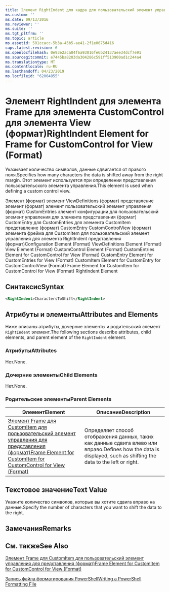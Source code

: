 ```yaml
---
title: Элемент RightIndent для кадра для пользовательский элемент управления для представления (формат) | Документация Майкрософт
ms.custom: ''
ms.date: 09/13/2016
ms.reviewer: ''
ms.suite: ''
ms.tgt_pltfrm: ''
ms.topic: article
ms.assetid: 501ccacc-5b3a-45b5-ae41-2f1e0675d416
caps.latest.revision: 6
ms.openlocfilehash: 0e93e2aca04f6a93016fe6b24137aee34dcf7e91
ms.sourcegitcommit: e7445ba8203da304286c591ff513900ad1c244a4
ms.translationtype: MT
ms.contentlocale: ru-RU
ms.lasthandoff: 04/23/2019
ms.locfileid: "62064855"
---
```

# <a name="rightindent-element-for-frame-for-customcontrol-for-view-format"></a><span data-ttu-id="5cc62-102">Элемент RightIndent для элемента Frame для элемента CustomControl для элемента View (формат)</span><span class="sxs-lookup"><span data-stu-id="5cc62-102">RightIndent Element for Frame for CustomControl for View (Format)</span></span>

<span data-ttu-id="5cc62-103">Указывает количество символов, данные сдвигается от правого поля.</span><span class="sxs-lookup"><span data-stu-id="5cc62-103">Specifies how many characters the data is shifted away from the right margin.</span></span> <span data-ttu-id="5cc62-104">Этот элемент используется при определении представления пользовательского элемента управления.</span><span class="sxs-lookup"><span data-stu-id="5cc62-104">This element is used when defining a custom control view.</span></span>

<span data-ttu-id="5cc62-105">Элемент (формат) элемент ViewDefinitions (формат) представление элемент (формат) элемент пользовательский элемент управления (формат) CustomEntries элемент конфигурации для пользовательский элемент управления для элемента представления (формат) CustomEntry для CustomEntries для элемента CustomItem представление (формат) CustomEntry CustomControlView (формат) элемента фрейма для CustomItem для пользовательский элемент управления для элемента RightIndent представления (формат)</span><span class="sxs-lookup"><span data-stu-id="5cc62-105">Configuration Element (Format) ViewDefinitions Element (Format) View Element (Format) CustomControl Element (Format) CustomEntries Element for CustomControl for View (Format) CustomEntry Element for CustomEntries for View (Format) CustomItem Element for CustomEntry for CustomControlView (Format) Frame Element for CustomItem for CustomControl for View (Format) RightIndent Element</span></span>

## <a name="syntax"></a><span data-ttu-id="5cc62-106">Синтаксис</span><span class="sxs-lookup"><span data-stu-id="5cc62-106">Syntax</span></span>

```xml
<RightIndent>CharactersToShift</RightIndent>
```

## <a name="attributes-and-elements"></a><span data-ttu-id="5cc62-107">Атрибуты и элементы</span><span class="sxs-lookup"><span data-stu-id="5cc62-107">Attributes and Elements</span></span>

<span data-ttu-id="5cc62-108">Ниже описаны атрибуты, дочерние элементы и родительский элемент `RightIndent` элемент.</span><span class="sxs-lookup"><span data-stu-id="5cc62-108">The following sections describe attributes, child elements, and parent element of the `RightIndent` element.</span></span>

### <a name="attributes"></a><span data-ttu-id="5cc62-109">Атрибуты</span><span class="sxs-lookup"><span data-stu-id="5cc62-109">Attributes</span></span>

<span data-ttu-id="5cc62-110">Нет.</span><span class="sxs-lookup"><span data-stu-id="5cc62-110">None.</span></span>

### <a name="child-elements"></a><span data-ttu-id="5cc62-111">Дочерние элементы</span><span class="sxs-lookup"><span data-stu-id="5cc62-111">Child Elements</span></span>

<span data-ttu-id="5cc62-112">Нет.</span><span class="sxs-lookup"><span data-stu-id="5cc62-112">None.</span></span>

### <a name="parent-elements"></a><span data-ttu-id="5cc62-113">Родительские элементы</span><span class="sxs-lookup"><span data-stu-id="5cc62-113">Parent Elements</span></span>

|<span data-ttu-id="5cc62-114">Элемент</span><span class="sxs-lookup"><span data-stu-id="5cc62-114">Element</span></span>|<span data-ttu-id="5cc62-115">Описание</span><span class="sxs-lookup"><span data-stu-id="5cc62-115">Description</span></span>|
|-------------|-----------------|
|[<span data-ttu-id="5cc62-116">Элемент Frame для CustomItem для пользовательский элемент управления для представления (формат)</span><span class="sxs-lookup"><span data-stu-id="5cc62-116">Frame Element for CustomItem for CustomControl for View (Format)</span></span>](./frame-element-for-customitem-for-customcontrol-for-view-format.md)|<span data-ttu-id="5cc62-117">Определяет способ отображения данных, таких как данные сдвига влево или вправо.</span><span class="sxs-lookup"><span data-stu-id="5cc62-117">Defines how the data is displayed, such as shifting the data to the left or right.</span></span>|

## <a name="text-value"></a><span data-ttu-id="5cc62-118">Текстовое значение</span><span class="sxs-lookup"><span data-stu-id="5cc62-118">Text Value</span></span>

<span data-ttu-id="5cc62-119">Укажите количество символов, которые вы хотите сдвига вправо на данные.</span><span class="sxs-lookup"><span data-stu-id="5cc62-119">Specify the number of characters that you want to shift the data to the right.</span></span>

## <a name="remarks"></a><span data-ttu-id="5cc62-120">Замечания</span><span class="sxs-lookup"><span data-stu-id="5cc62-120">Remarks</span></span>

## <a name="see-also"></a><span data-ttu-id="5cc62-121">См. также</span><span class="sxs-lookup"><span data-stu-id="5cc62-121">See Also</span></span>

[<span data-ttu-id="5cc62-122">Элемент Frame для CustomItem для пользовательский элемент управления для представления (формат)</span><span class="sxs-lookup"><span data-stu-id="5cc62-122">Frame Element for CustomItem for CustomControl for View (Format)</span></span>](./frame-element-for-customitem-for-customcontrol-for-view-format.md)

[<span data-ttu-id="5cc62-123">Запись файла форматирования PowerShell</span><span class="sxs-lookup"><span data-stu-id="5cc62-123">Writing a PowerShell Formatting File</span></span>](./writing-a-powershell-formatting-file.md)
